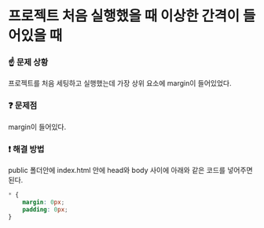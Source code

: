 # 프로젝트 처음 실행했을 때 이상한 간격이 들어있을 때

### ☝️ 문제 상황
프로젝트를 처음 세팅하고 실행했는데 가장 상위 요소에 margin이 들어있었다.

### ❓ 문제점
margin이 들어있다.

### ❗️ 해결 방법
public 폴더안에 index.html 안에 head와 body 사이에 아래와 같은 코드를 넣어주면 된다.  
  
```css
* {
    margin: 0px;
    padding: 0px;
}
```
